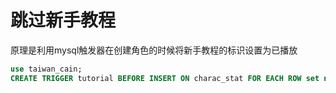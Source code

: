 # 跳过新手教程

原理是利用mysql触发器在创建角色的时候将新手教程的标识设置为已播放

```sql
use taiwan_cain;
CREATE TRIGGER tutorial BEFORE INSERT ON charac_stat FOR EACH ROW set new.tutorial_flag=-1;
```
